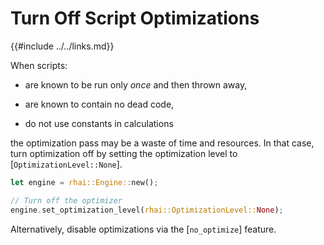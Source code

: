 Turn Off Script Optimizations
============================

{{#include ../../links.md}}

When scripts:

* are known to be run only _once_ and then thrown away,

* are known to contain no dead code,

* do not use constants in calculations

the optimization pass may be a waste of time and resources.
In that case, turn optimization off by setting the optimization level to [`OptimizationLevel::None`].

```rust no_run
let engine = rhai::Engine::new();

// Turn off the optimizer
engine.set_optimization_level(rhai::OptimizationLevel::None);
```

Alternatively, disable optimizations via the [`no_optimize`] feature.
